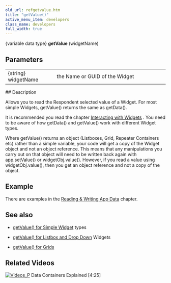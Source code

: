 ```yaml
---
old_url: refgetvalue.htm
title: "getValue()"
active_menu_item: developers
class_name: developers
full_width: true
---
```



{variable data type} **getValue** (widgetName)

## Parameters

<table>
<tr>
<td width="136">
{string} widgetName

</td>
<td width="22">
</td>
<td width="722">
the Name or GUID of the Widget

</td>
</tr>
</table>
## Description

Allows you to read the Respondent selected value of a Widget. For most simple Widgets, getValue() returns the same as getData().

It is recommended you read the chapter [Interacting with Widgets](/developers/documentation/scripting-apis/client-scripting-overview/scripting-with-javascript/widget-reading-writing/) . You need to be aware of how getData() and getValue() work with different Widget types.

Where getValue() returns an object (Listboxes, Grid, Repeater Containers etc) rather than a simple variable, your code will get a copy of the Widget object and not an object reference. This means that any manipulations you carry out on that object will need to be written back again with app.setValue() or widgetObj.value(). However, if you read a value using widgetObj.value(), then you get an object reference and not a copy of the object.

## Example

There are examples in the [Reading & Writing App Data](/developers/documentation/scripting-apis/client-scripting-overview/scripting-with-javascript/widget-reading-writing/) chapter.

## See also

 - [getValue() for Simple Widget](/developers/documentation/scripting-apis/client-scripting-overview/scripting-with-javascript/widget-reading-writing/widget-values-reading-writing-user-entered-data/widgetsimple-widgets) types

 - [getValue() for Listbox and Drop Down](/developers/documentation/scripting-apis/client-scripting-overview/scripting-with-javascript/widget-reading-writing/widget-values-reading-writing-user-entered-data/lists-dropdown-widgets) Widgets

 - [getValue() for Grids](/developers/documentation/scripting-apis/client-scripting-overview/scripting-with-javascript/widget-reading-writing/widget-values-reading-writing-user-entered-data/grids-repeater-containers)

## Related Videos

[![Videos\_P](/img/docs/videos_p.png)](http://www.youtube.com/v/TrfVkAavkOQ?autoplay=1&hd=1&fs=1&showsearch=0&rel=0&) Data Containers Explained [4:25]
